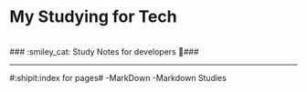 # My Studying for Tech
<br>
### :smiley_cat: Study Notes for developers 📖###
</br>

------------------------------
#:shipit:index for pages#
-MarkDown
  -Markdown Studies
